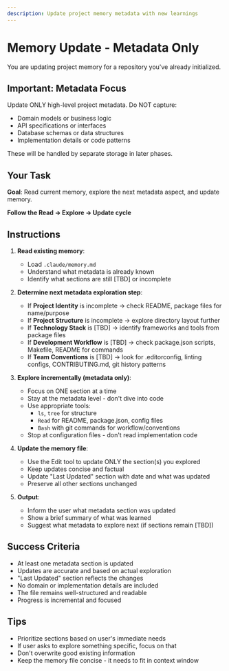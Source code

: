 ```yaml
---
description: Update project memory metadata with new learnings
---
```


# Memory Update - Metadata Only

You are updating project memory for a repository you've already initialized.

## Important: Metadata Focus

Update ONLY high-level project metadata. Do NOT capture:
- Domain models or business logic
- API specifications or interfaces
- Database schemas or data structures
- Implementation details or code patterns

These will be handled by separate storage in later phases.

## Your Task

**Goal**: Read current memory, explore the next metadata aspect, and update memory.

**Follow the Read → Explore → Update cycle**

## Instructions

1. **Read existing memory**:
   - Load `.claude/memory.md`
   - Understand what metadata is already known
   - Identify what sections are still [TBD] or incomplete

2. **Determine next metadata exploration step**:
   - If **Project Identity** is incomplete → check README, package files for name/purpose
   - If **Project Structure** is incomplete → explore directory layout further
   - If **Technology Stack** is [TBD] → identify frameworks and tools from package files
   - If **Development Workflow** is [TBD] → check package.json scripts, Makefile, README for commands
   - If **Team Conventions** is [TBD] → look for .editorconfig, linting configs, CONTRIBUTING.md, git history patterns

3. **Explore incrementally (metadata only)**:
   - Focus on ONE section at a time
   - Stay at the metadata level - don't dive into code
   - Use appropriate tools:
     - `ls`, `tree` for structure
     - `Read` for README, package.json, config files
     - `Bash` with git commands for workflow/conventions
   - Stop at configuration files - don't read implementation code

4. **Update the memory file**:
   - Use the Edit tool to update ONLY the section(s) you explored
   - Keep updates concise and factual
   - Update "Last Updated" section with date and what was updated
   - Preserve all other sections unchanged

5. **Output**:
   - Inform the user what metadata section was updated
   - Show a brief summary of what was learned
   - Suggest what metadata to explore next (if sections remain [TBD])

## Success Criteria

- At least one metadata section is updated
- Updates are accurate and based on actual exploration
- "Last Updated" section reflects the changes
- No domain or implementation details are included
- The file remains well-structured and readable
- Progress is incremental and focused

## Tips

- Prioritize sections based on user's immediate needs
- If user asks to explore something specific, focus on that
- Don't overwrite good existing information
- Keep the memory file concise - it needs to fit in context window
